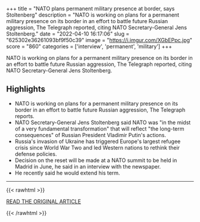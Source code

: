 +++
title = "NATO plans permanent military presence at border, says Stoltenberg"
description = "NATO is working on plans for a permanent military presence on its border in an effort to battle future Russian aggression, The Telegraph reported, citing NATO Secretary-General Jens Stoltenberg."
date = "2022-04-10 16:17:06"
slug = "625302e36261093bf9f50c39"
image = "https://i.imgur.com/XGbEPpc.jpg"
score = "860"
categories = ['interview', 'permanent', 'military']
+++

NATO is working on plans for a permanent military presence on its border in an effort to battle future Russian aggression, The Telegraph reported, citing NATO Secretary-General Jens Stoltenberg.

## Highlights

- NATO is working on plans for a permanent military presence on its border in an effort to battle future Russian aggression, The Telegraph reports.
- NATO Secretary-General Jens Stoltenberg said NATO was "in the midst of a very fundamental transformation" that will reflect "the long-term consequences" of Russian President Vladimir Putin's actions.
- Russia's invasion of Ukraine has triggered Europe's largest refugee crisis since World War Two and led Western nations to rethink their defense policies.
- Decision on the reset will be made at a NATO summit to be held in Madrid in June, he said in an interview with the newspaper.
- He recently said he would extend his term.

---

{{< rawhtml >}}
  <p class="article-category">
    <a target="_blank" href="https://www.reuters.com/world/europe/nato-plans-permanent-military-presence-border-says-stoltenberg-telegraph-2022-04-09/?utm_source=reddit.com">READ THE ORIGINAL ARTICLE</a>
  </p>
{{< /rawhtml >}}
